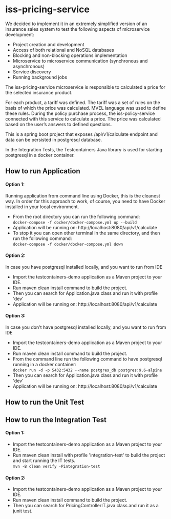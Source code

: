 # iss-pricing-service

We decided to implement it in an extremely simplified version of an insurance sales system to test the following aspects of microservice development:

* Project creation and development
* Access of both relational and NoSQL databases
* Blocking and non-blocking operations implementation
* Microservice to microservice communication (synchronous and asynchronous)
* Service discovery
* Running background jobs


The iss-pricing-service microservice is responsible to calculated a price for the selected insurance product.

For each product, a tariff was defined. The tariff was a set of rules on the basis of which the price was calculated. MVEL language was used to define these rules. During the policy purchase process, the iss-policy-service connected with this service to calculate a price. The price was calculated based on the user’s answers to defined questions.

This is a spring boot project that exposes /api/v1/calculate endpoint and data can be persisted in postgresql database.

In the Integration Tests, the Testcontainers Java library is used for starting postgresql in a docker container.

## How to run Application

#### Option 1:
Running application from command line using Docker, this is the cleanest way.
In order for this approach to work, of course, you need to have Docker installed in your local environment.

* From the root directory you can run the following command:<br/>
    ```docker-compose -f docker/docker-compose.yml up --build```
* Application will be running on: http://localhost:8080/api/v1/calculate
* To stop it you can open other terminal in the same directory, and then run the following command:<br/>
    ```docker-compose -f docker/docker-compose.yml down```

#### Option 2:
In case you have postgresql installed locally, and you want to run from IDE

* Import the testcontainers-demo application as a Maven project to your IDE.
* Run maven clean install command to build the project.
* Then you can search for Application.java class and run it with profile 'dev'
* Application will be running on: http://localhost:8080/api/v1/calculate

#### Option 3:
In case you don't have postgresql installed locally, and you want to run from IDE
   
* Import the testcontainers-demo application as a Maven project to your IDE.
* Run maven clean install command to build the project.
* From the command line run the following command to have postgresql running in a docker container:<br/>
    ```docker run -d -p 5432:5432 --name postgres_db postgres:9.6-alpine```
* Then you can search for Application.java class and run it with profile 'dev'
* Application will be running on: http://localhost:8080/api/v1/calculate

## How to run the Unit Test

## How to run the Integration Test

#### Option 1:
* Import the testcontainers-demo application as a Maven project to your IDE.
* Run maven clean install with profile 'integration-test' to build the project and start running the IT tests.<br/>
    ```mvn -B clean verify -Pintegration-test```

#### Option 2:
* Import the testcontainers-demo application as a Maven project to your IDE.
* Run maven clean install command to build the project.
* Then you can search for PricingControllerIT.java class and run it as a junit test.
